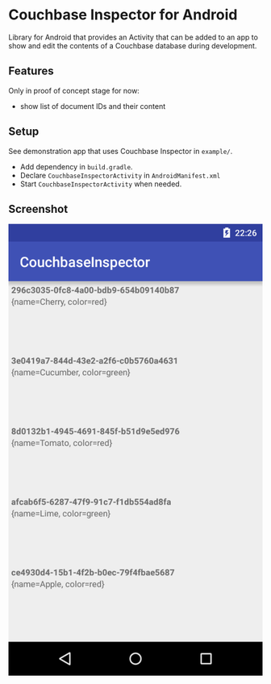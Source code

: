 # Couchbase Inspector for Android

Library for Android that provides an Activity that can be added to an app to show and edit the contents of a Couchbase database during development.

## Features

Only in proof of concept stage for now:

 * show list of document IDs and their content

## Setup

See demonstration app that uses Couchbase Inspector in `example/`.

 * Add dependency in `build.gradle`.
 * Declare `CouchbaseInspectorActivity` in `AndroidManifest.xml`
 * Start `CouchbaseInspectorActivity` when needed.

## Screenshot
![Example: Couchbase Inspector Activity](https://github.com/splatte/couchbase-inspector/raw/master/screenshot1.png "Couchbase Inspector Activity")

